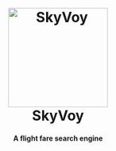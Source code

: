 
<h1 align="center">
  <br>
  <img src="https://raw.githubusercontent.com/omphilejmatsobe/SkyVoy/blob/main/Project_Display/SkyVoy.png" alt="SkyVoy" width="200">
  <br>
  SkyVoy
  <br>
</h1>

<h4 align="center">A flight fare search engine</h4>
